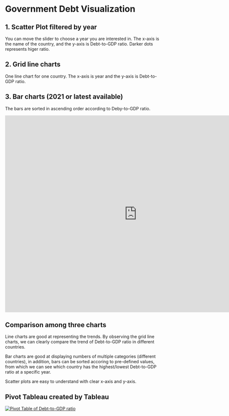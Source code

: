 # Government Debt Visualization
## 1. Scatter Plot filtered by year
  You can move the slider to choose a year you are interested in. The x-axis is the name of the country, and the y-axis is Debt-to-GDP ratio. Darker dots represents higer ratio.

<div class="flourish-embed flourish-scatter" data-src="visualisation/11147981"><script src="https://public.flourish.studio/resources/embed.js"></script></div>

## 2. Grid line charts 
  One line chart for one country. The x-axis is year and the y-axis is Debt-to-GDP ratio. 

<div class="flourish-embed flourish-chart" data-src="visualisation/11147761"><script src="https://public.flourish.studio/resources/embed.js"></script></div>

## 3. Bar charts (2021 or latest available)
  The bars are sorted in ascending order according to Deby-to-GDP ratio. 

<iframe src="https://data.oecd.org/chart/6Odj" width="860" height="645" style="border: 0" mozallowfullscreen="true" webkitallowfullscreen="true" allowfullscreen="true"><a href="https://data.oecd.org/chart/6Odj" target="_blank">OECD Chart: General government debt, Total, % of GDP, Annual, 2021</a></iframe>


## Comparison among three charts
Line charts are good at representing the trends. By observing the grid line charts, we can clearly compare the trend of Debt-to-GDP ratio in different countries.

Bar charts are good at displaying numbers of multiple categories (different countries), in addition, bars can be sorted accoring to pre-defined values, from which we can see which country has the highest/lowest Debt-to-GDP ratio at a specific year. 

Scatter plots are easy to understand with clear x-axis and y-axis. 


## Pivot Tableau created by Tableau
<div class='tableauPlaceholder' id='viz1662843008462' style='position: relative'><noscript><a href='#'><img alt='Pivot Table of Debt-to-GDP ratio ' src='https:&#47;&#47;public.tableau.com&#47;static&#47;images&#47;Vi&#47;Visualizinggovernmentdebt&#47;Sheet2&#47;1_rss.png' style='border: none' /></a></noscript><object class='tableauViz'  style='display:none;'><param name='host_url' value='https%3A%2F%2Fpublic.tableau.com%2F' /> <param name='embed_code_version' value='3' /> <param name='site_root' value='' /><param name='name' value='Visualizinggovernmentdebt&#47;Sheet2' /><param name='tabs' value='no' /><param name='toolbar' value='yes' /><param name='static_image' value='https:&#47;&#47;public.tableau.com&#47;static&#47;images&#47;Vi&#47;Visualizinggovernmentdebt&#47;Sheet2&#47;1.png' /> <param name='animate_transition' value='yes' /><param name='display_static_image' value='yes' /><param name='display_spinner' value='yes' /><param name='display_overlay' value='yes' /><param name='display_count' value='yes' /><param name='language' value='en-US' /><param name='filter' value='publish=yes' /></object></div>                <script type='text/javascript'>                    var divElement = document.getElementById('viz1662843008462');                    var vizElement = divElement.getElementsByTagName('object')[0];                    vizElement.style.width='100%';vizElement.style.height=(divElement.offsetWidth*0.75)+'px';                    var scriptElement = document.createElement('script');                    scriptElement.src = 'https://public.tableau.com/javascripts/api/viz_v1.js';                    vizElement.parentNode.insertBefore(scriptElement, vizElement);                </script>
